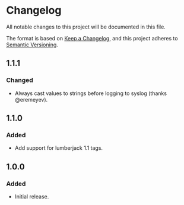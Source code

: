 # Changelog
All notable changes to this project will be documented in this file.

The format is based on [Keep a Changelog](https://keepachangelog.com/en/1.0.0/),
and this project adheres to [Semantic Versioning](https://semver.org/spec/v2.0.0.html).

## 1.1.1

### Changed

- Always cast values to strings before logging to syslog (thanks @eremeyev).

## 1.1.0

### Added

- Add support for lumberjack 1.1 tags.

## 1.0.0

### Added

- Initial release.